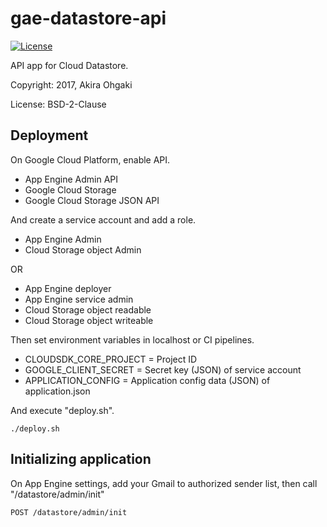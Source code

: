 # gae-datastore-api

[![License](https://img.shields.io/badge/License-BSD%202--Clause-orange.svg)](https://opensource.org/licenses/BSD-2-Clause)

API app for Cloud Datastore.

Copyright: 2017, Akira Ohgaki

License: BSD-2-Clause

## Deployment

On Google Cloud Platform, enable API.

* App Engine Admin API
* Google Cloud Storage
* Google Cloud Storage JSON API

And create a service account and add a role.

* App Engine Admin
* Cloud Storage object Admin

OR

* App Engine deployer
* App Engine service admin
* Cloud Storage object readable
* Cloud Storage object writeable

Then set environment variables in localhost or CI pipelines.

* CLOUDSDK_CORE_PROJECT = Project ID
* GOOGLE_CLIENT_SECRET = Secret key (JSON) of service account
* APPLICATION_CONFIG = Application config data (JSON) of application.json

And execute "deploy.sh".

```
./deploy.sh
```

## Initializing application

On App Engine settings, add your Gmail to authorized sender list,
then call "/datastore/admin/init"

```
POST /datastore/admin/init
```
